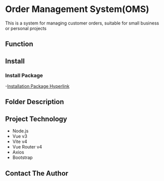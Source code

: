 # Order Management System(OMS)

This is a system for managing customer orders, suitable for small business or personal projects

## Function

## Install

### Install Package

-[Installation Package Hyperlink]()

## Folder Description

## Project Technology

- Node.js
- Vue v3
- Vite v4
- Vue Router v4
- Axios
- Bootstrap

## Contact The Author